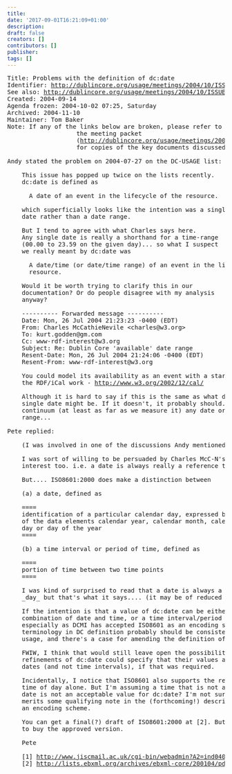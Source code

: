 ```yaml
---
title: 
date: '2017-09-01T16:21:09+01:00'
description: 
draft: false
creators: []
contributors: []
publisher: 
tags: []
---
```


<pre>
Title: Problems with the definition of dc:date
Identifier: <a href="/usage/meetings/2004/10/ISSUES/definition-date/">http://dublincore.org/usage/meetings/2004/10/ISSUES/definition-date/</a>
See also: <a href="/usage/meetings/2004/10/ISSUES/">http://dublincore.org/usage/meetings/2004/10/ISSUES/</a>
Created: 2004-09-14
Agenda frozen: 2004-10-02 07:25, Saturday
Archived: 2004-11-10
Maintainer: Tom Baker
Note: If any of the links below are broken, please refer to 
                   the meeting packet
                   (<a href="/usage/meetings/2004/10/Meeting-packet.pdf">http://dublincore.org/usage/meetings/2004/10/Meeting-packet.pdf</a>) 
                   for copies of the key documents discussed at the meeting.

Andy stated the problem on 2004-07-27 on the DC-USAGE list:

    This issue has popped up twice on the lists recently.
    dc:date is defined as

      A date of an event in the lifecycle of the resource.

    which superficially looks like the intention was a single
    date rather than a date range.

    But I tend to agree with what Charles says here.
    Any single date is really a shorthand for a time-range
    (00.00 to 23.59 on the given day)... so what I suspect
    we really meant by dc:date was

      A date/time (or date/time range) of an event in the lifecycle of the
      resource.

    Would it be worth trying to clarify this in our
    documentation? Or do people disagree with my analysis
    anyway?

    ---------- Forwarded message ----------
    Date: Mon, 26 Jul 2004 21:23:23 -0400 (EDT)
    From: Charles McCathieNevile &lt;charles@w3.org&gt;
    To: kurt.godden@gm.com
    Cc: www-rdf-interest@w3.org
    Subject: Re: Dublin Core 'available' date range
    Resent-Date: Mon, 26 Jul 2004 21:24:06 -0400 (EDT)
    Resent-From: www-rdf-interest@w3.org

    You could model its availability as an event with a start and end time using
    the RDF/iCal work - <a href="http://www.w3.org/2002/12/cal/">http://www.w3.org/2002/12/cal/</a>

    Although it is hard to say if this is the same as what dublin core thinks a
    single date might be. If it doesn't, it probably should. Time being a
    continuum (at least as far as we measure it) any date or time represents a
    range...

Pete replied:

    (I was involved in one of the discussions Andy mentioned above [1])

    I was sort of willing to be persuaded by Charles McC-N's message to rdf-
    interest too. i.e. a date is always really a reference to a period of time.

    But.... ISO8601:2000 does make a distinction between

    (a) a date, defined as

    ====
    identification of a particular calendar day, expressed by some combination
    of the data elements calendar year, calendar month, calendar week, calendar
    day or day of the year
    ====

    (b) a time interval or period of time, defined as

    ====
    portion of time between two time points
    ====

    I was kind of surprised to read that a date is always a reference to a
    _day_ but that's what it says.... (it may be of reduced precision)

    If the intention is that a value of dc:date can be either a date, a
    combination of date and time, or a time interval/period of time -
    especially as DCMI has accepted ISO8601 as an encoding scheme - I think the
    terminology in DC definition probably should be consistent with ISO8601
    usage, and there's a case for amending the definition of dc:date.

    FWIW, I think that would still leave open the possibility that some
    refinements of dc:date could specify that their values are specifically
    dates (and not time intervals), if that was required.

    Incidentally, I notice that ISO8601 also supports the representation of
    time of day alone. But I'm assuming a time that is not associated with a
    date is not an acceptable value for dc:date? I'm not sure whether that
    merits some qualifying note in the (forthcoming!) description of ISO8601 as
    an encoding scheme.

    You can get a final(?) draft of ISO8601:2000 at [2]. But I guess you have
    to buy the approved version.

    Pete

    [1] <a href="http://www.jiscmail.ac.uk/cgi-bin/webadmin?A2=ind0407&amp;L=dc-collections&amp;T=0&amp;F=&amp;S=&amp;P=2734">http://www.jiscmail.ac.uk/cgi-bin/webadmin?A2=ind0407&amp;L=dc-collections&amp;T=0&amp;F=&amp;S=&amp;P=2734</a>
    [2] <a href="http://lists.ebxml.org/archives/ebxml-core/200104/pdf00005.pdf">http://lists.ebxml.org/archives/ebxml-core/200104/pdf00005.pdf</a>

</pre>
